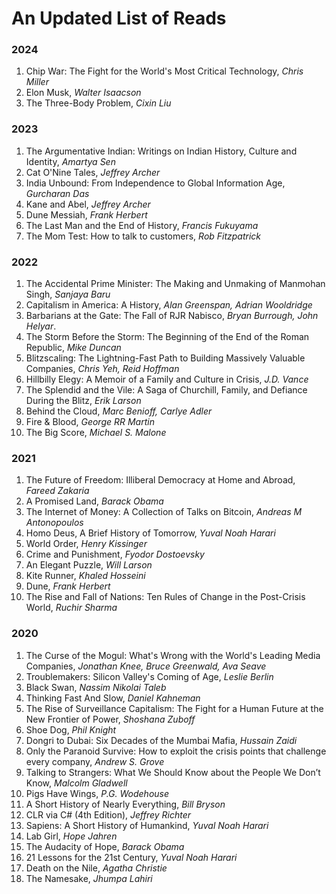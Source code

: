 # An Updated List of Reads

### 2024
1. Chip War: The Fight for the World's Most Critical Technology, *Chris Miller*
2. Elon Musk, *Walter Isaacson*
3. The Three-Body Problem, *Cixin Liu*

### 2023 
1. The Argumentative Indian: Writings on Indian History, Culture and Identity, *Amartya Sen*
2. Cat O'Nine Tales, *Jeffrey Archer*
3. India Unbound: From Independence to Global Information Age, *Gurcharan Das*
4. Kane and Abel, *Jeffrey Archer*
5. Dune Messiah, *Frank Herbert*
6. The Last Man and the End of History, *Francis Fukuyama*
7. The Mom Test: How to talk to customers, *Rob Fitzpatrick*

### 2022
1. The Accidental Prime Minister: The Making and Unmaking of Manmohan Singh, *Sanjaya Baru*
2. Capitalism in America: A History, *Alan Greenspan, Adrian Wooldridge*
3. Barbarians at the Gate: The Fall of RJR Nabisco, *Bryan Burrough, John Helyar*.
4. The Storm Before the Storm: The Beginning of the End of the Roman Republic, *Mike Duncan*
5. Blitzscaling: The Lightning-Fast Path to Building Massively Valuable Companies, *Chris Yeh, Reid Hoffman*
6. Hillbilly Elegy:  A Memoir of a Family and Culture in Crisis, *J.D. Vance*
7. The Splendid and the Vile: A Saga of Churchill, Family, and Defiance During the Blitz, *Erik Larson*
8. Behind the Cloud, *Marc Benioff, Carlye Adler*
9. Fire & Blood, *George RR Martin*
10. The Big Score, *Michael S. Malone*

### 2021
1. The Future of Freedom: Illiberal Democracy at Home and Abroad, *Fareed Zakaria*
2. A Promised Land, *Barack Obama*
3. The Internet of Money: A Collection of Talks on Bitcoin, *Andreas M Antonopoulos*
4. Homo Deus, A Brief History of Tomorrow, *Yuval Noah Harari*
5. World Order, *Henry Kissinger*
6. Crime and Punishment, *Fyodor Dostoevsky*
7. An Elegant Puzzle, *Will Larson*
8. Kite Runner, *Khaled Hosseini*
9. Dune, *Frank Herbert*
10. The Rise and Fall of Nations: Ten Rules of Change in the Post-Crisis World, *Ruchir Sharma*

### 2020
1. The Curse of the Mogul: What's Wrong with the World's Leading Media Companies, *Jonathan Knee, Bruce Greenwald, Ava Seave*
2. Troublemakers: Silicon Valley's Coming of Age, *Leslie Berlin*
3. Black Swan, *Nassim Nikolai Taleb*
4. Thinking Fast And Slow, *Daniel Kahneman*
5. The Rise of Surveillance Capitalism: The Fight for a Human Future at the New Frontier of Power, *Shoshana Zuboff*
6. Shoe Dog, *Phil Knight*
7. Dongri to Dubai: Six Decades of the Mumbai Mafia, *Hussain Zaidi*
8. Only the Paranoid Survive: How to exploit the crisis points that challenge every company, *Andrew S. Grove*
9. Talking to Strangers: What We Should Know about the People We Don’t Know, *Malcolm Gladwell*
10. Pigs Have Wings, *P.G. Wodehouse*
11. A Short History of Nearly Everything, *Bill Bryson*
12. CLR via C# (4th Edition), *Jeffrey Richter*
13. Sapiens: A Short History of Humankind, *Yuval Noah Harari*
14. Lab Girl, *Hope Jahren*
15. The Audacity of Hope, *Barack Obama*
16. 21 Lessons for the 21st Century, *Yuval Noah Harari*
17. Death on the Nile, *Agatha Christie*
18. The Namesake, *Jhumpa Lahiri*
